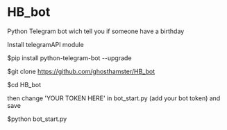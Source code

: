 # HB_bot
Python Telegram bot wich tell you if someone have a birthday


Install telegramAPI module

  $pip install python-telegram-bot --upgrade


  $git clone https://github.com/ghosthamster/HB_bot
  
  $cd HB_bot
  
then change 'YOUR TOKEN HERE' in bot_start.py (add your bot token) and save

  $python bot_start.py

